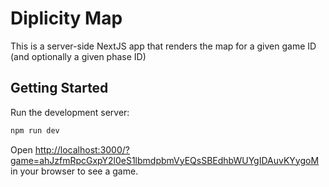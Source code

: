 # Diplicity Map

This is a server-side NextJS app that renders the map for a given game ID (and
optionally a given phase ID)

## Getting Started

Run the development server:

```bash
npm run dev
```

Open [http://localhost:3000/?game=ahJzfmRpcGxpY2l0eS1lbmdpbmVyEQsSBEdhbWUYgIDAuvKYygoM](http://localhost:3000/?game=ahJzfmRpcGxpY2l0eS1lbmdpbmVyEQsSBEdhbWUYgIDAuvKYygoM) in your browser to see a game.
